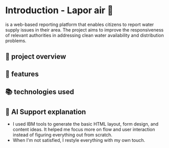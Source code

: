# Introduction - Lapor air 🚀
 is a web-based reporting platform that enables citizens to report water supply issues in their area. The project aims to improve the responsiveness of relevant authorities in addressing clean water availability and distribution problems.
 
## 🎯 project overview

## 📌 features

## 📚 technologies used

## 📁 AI Support explanation
- I used IBM tools to generate the basic HTML layout, form design, and content ideas. It helped me focus more on flow and user interaction instead of figuring everything out from scratch.
- When I'm not satisfied, I restyle everything with my own touch.

